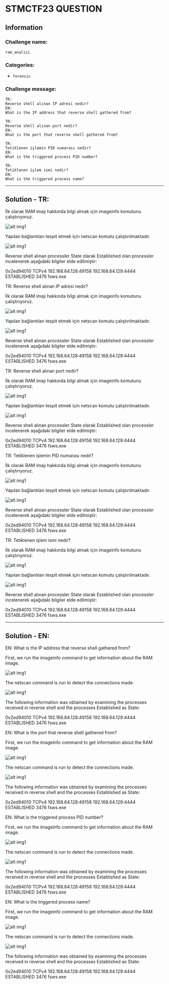 # STMCTF23 QUESTION

## Information
### Challenge name: 

`ram_analizi`

### Categories:
 - `forensic`

### Challenge message:
```
TR:
Reverse shell alınan IP adresi nedir?
EN:
What is the IP address that reverse shell gathered from?

TR:
Reverse shell alınan port nedir?
EN:
What is the port that reverse shell gathered from?

TR:
Tetiklenen işlemin PID numarası nedir?
EN:
What is the triggered process PID number?

TR:
Tetiklenen işlem ismi nedir?
EN:
What is the triggered process name?
```
---

## Solution - TR:

İlk olarak RAM imajı hakkında bilgi almak için imageinfo komutunu çalıştırıyoruz. 

![alt img1](solution/ram_analizi_1.png "imageinfo")

Yapılan bağlantıları tespit etmek için netscan komutu çalıştırılmaktadır. 

![alt img1](solution/ram_analizi_2.png "netscan")

Reverse shell alınan processler State olarak Established olan processler incelenerek aşağıdaki bilgiler elde edilmiştir:

0x2ed94010         TCPv4    192.168.64.128:49158           192.168.64.129:4444  ESTABLISHED      3476     fsws.exe

TR:
Reverse shell alınan IP adresi nedir?

İlk olarak RAM imajı hakkında bilgi almak için imageinfo komutunu çalıştırıyoruz. 

![alt img1](solution/ram_analizi_1.png "imageinfo")

Yapılan bağlantıları tespit etmek için netscan komutu çalıştırılmaktadır. 

![alt img1](solution/ram_analizi_2.png "netscan")

Reverse shell alınan processler State olarak Established olan processler incelenerek aşağıdaki bilgiler elde edilmiştir:

0x2ed94010         TCPv4    192.168.64.128:49158           192.168.64.129:4444  ESTABLISHED      3476     fsws.exe

TR:
Reverse shell alınan port nedir?

İlk olarak RAM imajı hakkında bilgi almak için imageinfo komutunu çalıştırıyoruz. 

![alt img1](solution/ram_analizi_1.png "imageinfo")

Yapılan bağlantıları tespit etmek için netscan komutu çalıştırılmaktadır. 

![alt img1](solution/ram_analizi_2.png "netscan")

Reverse shell alınan processler State olarak Established olan processler incelenerek aşağıdaki bilgiler elde edilmiştir:

0x2ed94010         TCPv4    192.168.64.128:49158           192.168.64.129:4444  ESTABLISHED      3476     fsws.exe

TR:
Tetiklenen işlemin PID numarası nedir?

İlk olarak RAM imajı hakkında bilgi almak için imageinfo komutunu çalıştırıyoruz. 

![alt img1](solution/ram_analizi_1.png "imageinfo")

Yapılan bağlantıları tespit etmek için netscan komutu çalıştırılmaktadır. 

![alt img1](solution/ram_analizi_2.png "netscan")

Reverse shell alınan processler State olarak Established olan processler incelenerek aşağıdaki bilgiler elde edilmiştir:

0x2ed94010         TCPv4    192.168.64.128:49158           192.168.64.129:4444  ESTABLISHED      3476     fsws.exe

TR:
Tetiklenen işlem ismi nedir?

İlk olarak RAM imajı hakkında bilgi almak için imageinfo komutunu çalıştırıyoruz. 

![alt img1](solution/ram_analizi_1.png "imageinfo")

Yapılan bağlantıları tespit etmek için netscan komutu çalıştırılmaktadır. 

![alt img1](solution/ram_analizi_2.png "netscan")

Reverse shell alınan processler State olarak Established olan processler incelenerek aşağıdaki bilgiler elde edilmiştir:

0x2ed94010         TCPv4    192.168.64.128:49158           192.168.64.129:4444  ESTABLISHED      3476     fsws.exe


---

## Solution - EN:

EN:
What is the IP address that reverse shell gathered from?

First, we run the imageinfo command to get information about the RAM image.

![alt img1](solution/ram_analizi_1.png "imageinfo")

The netscan command is run to detect the connections made.

![alt img1](solution/ram_analizi_2.png "netscan")

The following information was obtained by examining the processes received in reverse shell and the processes Established as State:

0x2ed94010 TCPv4 192.168.64.128:49158 192.168.64.129:4444 ESTABLISHED 3476 fsws.exe

EN:
What is the port that reverse shell gathered from?

First, we run the imageinfo command to get information about the RAM image.

![alt img1](solution/ram_analizi_1.png "imageinfo")

The netscan command is run to detect the connections made.

![alt img1](solution/ram_analizi_2.png "netscan")

The following information was obtained by examining the processes received in reverse shell and the processes Established as State:

0x2ed94010 TCPv4 192.168.64.128:49158 192.168.64.129:4444 ESTABLISHED 3476 fsws.exe

EN:
What is the triggered process PID number?

First, we run the imageinfo command to get information about the RAM image.

![alt img1](solution/ram_analizi_1.png "imageinfo")

The netscan command is run to detect the connections made.

![alt img1](solution/ram_analizi_2.png "netscan")

The following information was obtained by examining the processes received in reverse shell and the processes Established as State:

0x2ed94010 TCPv4 192.168.64.128:49158 192.168.64.129:4444 ESTABLISHED 3476 fsws.exe

EN:
What is the triggered process name?

First, we run the imageinfo command to get information about the RAM image.

![alt img1](solution/ram_analizi_1.png "imageinfo")

The netscan command is run to detect the connections made.

![alt img1](solution/ram_analizi_2.png "netscan")

The following information was obtained by examining the processes received in reverse shell and the processes Established as State:

0x2ed94010 TCPv4 192.168.64.128:49158 192.168.64.129:4444 ESTABLISHED 3476 fsws.exe
